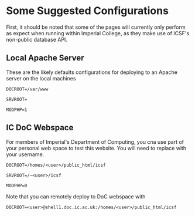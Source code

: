 Some Suggested Configurations
=============================

First, it should be noted that some of the pages will currently only
perform as expect when running within Imperial College, as they make
use of ICSF's non-public database API.

Local Apache Server
-------------------

These are the likely defaults configurations for deploying to an Apache
server on the local machines

```DOCROOT=/var/www```

```SRVROOT=```

```MODPHP=1```


IC DoC Webspace
---------------

For members of Imperial's Department of Computing, you cna use part of
your personal web space to test this website. You will need to replace
<user> with your username.

```DOCROOT=/homes/<user>/public_html/icsf```

```SRVROOT=/~<user>/icsf```

```MODPHP=0```

Note that you can remotely deploy to DoC webspace with

```DOCROOT=<user>@shell1.doc.ic.ac.uk:/homes/<user>/public_html/icsf```
